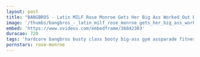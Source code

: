 ```yaml
---
layout: post
title: "BANGBROS - Latin MILF Rose Monroe Gets Her Big Ass Worked Out By Brick Danger"
image: '/thumbs/bangbros_-_latin_milf_rose_monroe_gets_her_big_ass_worked_out_by_brick_danger.jpg'
embed: 'https://www.xvideos.com/embedframe/36842303'
duracao: 720
tags: 'hardcore bangbros busty class booty big-ass gym assparade fitness big-tits bike big-boobs big-butt ass-parade bang-bros personal-trainer rose-monroe birck-danger spin-class ap16089'
pornstars: rose-monroe
---
```

